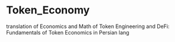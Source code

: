 # Token_Economy
translation of Economics and Math of Token Engineering and DeFi: Fundamentals of Token Economics in Persian lang
